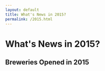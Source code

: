 ```yaml
---
layout: default
title: What's News in 2015?
permalink: /2015.html
---
```



# What's News in 2015?


## Breweries Opened in 2015




